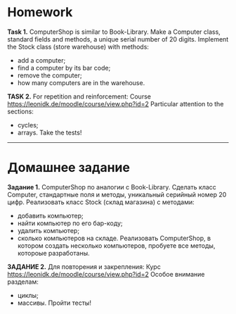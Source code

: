 # Homework

**Task 1.**
ComputerShop is similar to Book-Library.
Make a Computer class, standard fields and methods, a unique serial number of 20 digits.
Implement the Stock class (store warehouse) with methods:
- add a computer;
- find a computer by its bar code;
- remove the computer;
- how many computers are in the warehouse.

**TASK 2.**
For repetition and reinforcement:
Course https://leonidk.de/moodle/course/view.php?id=2
Particular attention to the sections:
- cycles;
- arrays.
  Take the tests!

_______________________________________________________

# Домашнее задание

**Задание 1.**
ComputerShop по аналогии с Book-Library.
Сделать класс Computer, стандартные поля и методы, уникальный серийный номер 20 цифр.
Реализовать класс Stock (склад магазина) с методами:
- добавить компьютер;
- найти компьютер по его бар-коду;
- удалить компьютер;
- сколько компьютеров на складе.
Реализовать ComputerShop, в котором создать несколько компьютеров, пробуете все методы, котороые разработаны.

**ЗАДАНИЕ 2.**
Для повторения и закрепления:
Курс https://leonidk.de/moodle/course/view.php?id=2 
Особое внимание разделам:
- циклы;
- массивы.
Пройти тесты!

